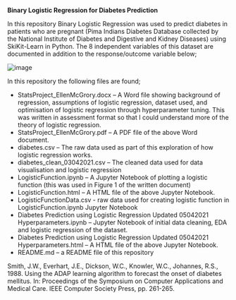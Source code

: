 **Binary Logistic Regression for Diabetes Prediction**

In this repository Binary Logistic Regression was used to predict diabetes in patients who are pregnant (Pima Indians Diabetes Database collected by the National Institute of Diabetes and Digestive and Kidney Diseases) using SkiKit-Learn in Python. The 8 independent variables of this dataset are documented in addition to the response/outcome variable below;

![image](https://user-images.githubusercontent.com/35548050/147839403-34d291ab-3bb1-4893-b7a9-9e4e44cdb7b5.png)

In this repository the following files are found;
- StatsProject_EllenMcGrory.docx – A Word file showing background of regression, assumptions of logistic regression, dataset used, and optimisation of logistic regression through hyperparameter tuning. This was written in assessment format so that I could understand more of the theory of logistic regression. 
- StatsProject_EllenMcGrory.pdf – A PDF file of the above Word document.
- diabetes.csv – The raw data used as part of this exploration of how logistic regression works.
- diabetes_clean_03042021.csv – The cleaned data used for data visualisation and logistic regression 
- LogisticFunction.ipynb – A Jupyter Notebook of plotting a logistic function (this was used in Figure 1 of the written document)
- LogisticFunction.html – A HTML file of the above Jupyter Notebook.
- LogisticFunctionData.csv - raw data used for creating logistic function in LogisticFunction.ipynb Jupyter Notebook
- Diabetes Prediction using Logistic Regression Updated 05042021 Hyperparameters.ipynb – Jupyter Notebook of initial data cleaning, EDA and logistic regression of the dataset.
- Diabetes Prediction using Logistic Regression Updated 05042021 Hyperparameters.html – A HTML file of the above Jupyter Notebook.
- README.md – a README file of this repository

Smith, J.W., Everhart, J.E., Dickson, W.C., Knowler, W.C., Johannes, R.S., 1988. Using the ADAP learning algorithm to forecast the onset of diabetes mellitus. In: Proceedings of the Symposium on Computer Applications and Medical Care. IEEE Computer Society Press, pp. 261-265.

